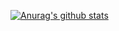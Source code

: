
[![Anurag's github stats](https://github-readme-stats.vercel.app/api?username=F7ionsy&show_icons=true&theme=radical)](https://github.com/anuraghazra/github-readme-stats)

<!--
**F7ionsy/F7ionsy** is a ✨ _special_ ✨ repository because its `README.md` (this file) appears on your GitHub profile.

Here are some ideas to get you started:

- 🔭 I’m currently working on ...
- 🌱 I’m currently learning ...
- 👯 I’m looking to collaborate on ...
- 🤔 I’m looking for help with ...
- 💬 Ask me about ...
- 📫 How to reach me: ...
- 😄 Pronouns: ...
- ⚡ Fun fact: ...
-->
